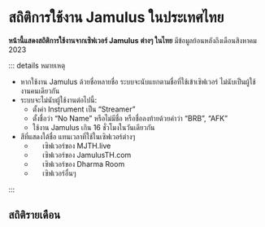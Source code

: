 # สถิติการใช้งาน Jamulus ในประเทศไทย

**หน้านี้แสดงสถิติการใช้งานจากเซิฟเวอร์ Jamulus ต่างๆ ในไทย** มีข้อมูลย้อนหลังถึงเดือนสิงหาคม 2023

::: details หมายเหตุ

- หากใช้งาน Jamulus ด้วยชื่อหลายชื่อ ระบบจะนับแยกตามชื่อที่ใช้เข้าเซิฟเวอร์ ไม่นับเป็นผู้ใช้งานคนเดียวกัน
- ระบบจะไม่นับผู้ใช้งานต่อไปนี้:
  - ตั้งค่า Instrument เป็น “Streamer”
  - ตั้งชื่อว่า “No Name” หรือไม่มีชื่อ หรือชื่อลงท้ายด้วยคำว่า “BRB”, “AFK”
  - ใช้งาน Jamulus เกิน 16 ชั่วโมงในวันเดียวกัน
- สีที่แสดงใต้ชื่อ แทนเวลาที่ใช้ในเซิฟเวอร์ต่างๆ
  - <span class="color-block" style="background: var(--vp-c-indigo-3)"></span> เซิฟเวอร์ของ MJTH.live
  - <span class="color-block" style="background: var(--vp-c-green-3)"></span> เซิฟเวอร์ของ JamulusTH.com
  - <span class="color-block" style="background: var(--vp-c-red-3)"></span> เซิฟเวอร์ของ Dharma Room
  - <span class="color-block" style="background: var(--vp-c-yellow-3)"></span> เซิฟเวอร์อื่นๆ

:::

## สถิติรายเดือน

<MonthlyTable :data="data" />

<script setup lang="ts">
  import data from './activeUsers.json'
  import MonthlyTable from './MonthlyTable.vue'
</script>

<style scoped>
.color-block {
  display: inline-block;
  width: 1em;
  height: 1em;
  border-radius: 0.25em;
  margin-right: 0.1em;
  background: #ccc;
  vertical-align: middle;
  transform: translateY(-0.1ex);
}
</style>

